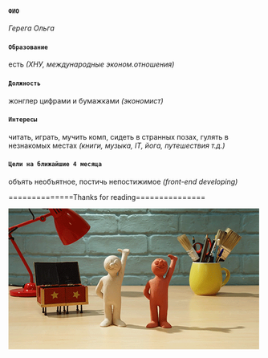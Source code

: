 #### **````ФИО````**
*Герега Ольга*

#### **````Образование````**
есть *(ХНУ, международные эконом.отношения)*

#### **````Должность````**
жонглер цифрами и бумажками *(экономист)*

#### **````Интересы````**
читать, играть, мучить комп, сидеть в странных позах, гулять в незнакомых местах
*(книги, музыка, IT, йога, путешествия  т.д.)*

#### **````Цели на ближайшие 4 месяца````**
объять необъятное, постичь непостижимое *(front-end developing)*


==============Thanks for reading===============

![моя картинка](https://github.com/Lemniskata16/Lesson_1/blob/master/DuW.gif)
